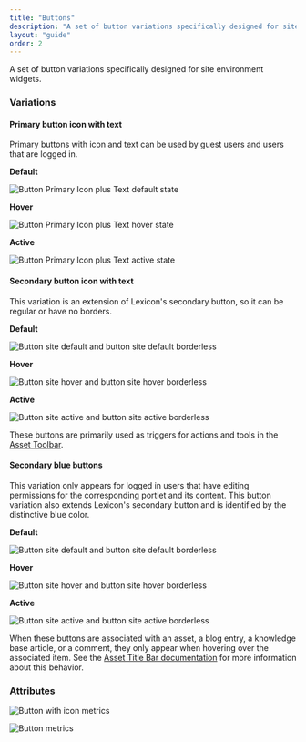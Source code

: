 ```yaml
---
title: "Buttons"
description: "A set of button variations specifically designed for site environment widgets."
layout: "guide"
order: 2
---
```


<div class="page-description">A set of button variations specifically designed for site environment widgets.</div>

### Variations

#### Primary button icon with text

Primary buttons with icon and text can be used by guest users and users that are logged in.

**Default**

![Button Primary Icon plus Text default state](/lexicon/images/sites/ButtonSitesPrimaryIconTextDefault.jpg)

**Hover**

![Button Primary Icon plus Text hover state](/lexicon/images/sites/ButtonSItesPrimaryIconTextHover.jpg)

**Active**

![Button Primary Icon plus Text active state](/lexicon/images/sites/ButtonSitesPrimaryIconTextActive.jpg)

#### Secondary button icon with text

This variation is an extension of Lexicon's secondary button, so it can be regular or have no borders.

**Default**

![Button site default and button site default borderless](/lexicon/images/sites/ButtonSitesDefault.jpg)

**Hover**

![Button site hover and button site hover borderless](/lexicon/images/sites/ButtonSitesHover.jpg)

**Active**

![Button site active and button site active borderless](/lexicon/images/sites/ButtonSitesActive.jpg)

These buttons are primarily used as triggers for actions and tools in the [Asset Toolbar](./assetToolbar.html).

#### Secondary blue buttons

This variation only appears for logged in users that have editing permissions for the corresponding portlet and its content. This button variation also extends Lexicon's secondary button and is identified by the distinctive blue color.

**Default**

![Button site default and button site default borderless](/lexicon/images/sites/ButtonSitesBlueDefault.jpg)

**Hover**

![Button site hover and button site hover borderless](/lexicon/images/sites/ButtonSitesBlueHover.jpg)

**Active**

![Button site active and button site active borderless](/lexicon/images/sites/ButtonSitesBlueActive.jpg)


When these buttons are associated with an asset, a blog entry, a knowledge base article, or a comment, they only appear when hovering over the associated item. See the [Asset Title Bar documentation](./assetTitleBar.html) for more information about this behavior.

### Attributes

![Button with icon metrics](/lexicon/images/sites/ButtonSitesIconMetrics.jpg)

![Button metrics](/lexicon/images/sites/ButtonSitesMetrics.jpg)
